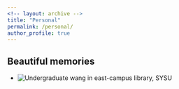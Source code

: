 ```yaml
---
<!-- layout: archive -->
title: "Personal"
permalink: /personal/
author_profile: true
---
```

 
## Beautiful memories

* ![Undergraduate wang in east-campus library, SYSU][UG]

[UG]: https://wangjw6.github.io/images/undergraduate.png

 


